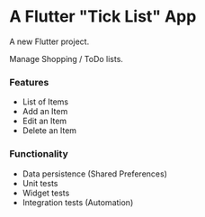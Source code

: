# A Flutter "Tick List" App

A new Flutter project.

Manage Shopping / ToDo lists.

### Features
- List of Items
- Add an Item
- Edit an Item
- Delete an Item
### Functionality
- Data persistence (Shared Preferences)
- Unit tests
- Widget tests
- Integration tests (Automation)
